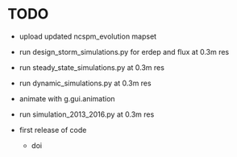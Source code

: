 # TODO

* upload updated ncspm_evolution mapset

* run design_storm_simulations.py for erdep and flux at 0.3m res
* run steady_state_simulations.py at 0.3m res
* run dynamic_simulations.py at 0.3m res
* animate with g.gui.animation
* run simulation_2013_2016.py at 0.3m res

* first release of code
    * doi
